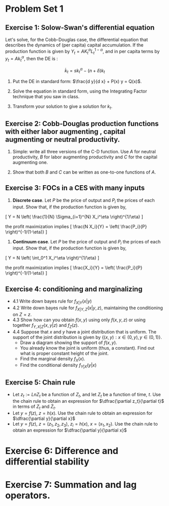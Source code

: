 Problem Set 1
========================================================

## Exercise 1: Solow-Swan's differential equation

Let's solve, for the Cobb-Douglas case, the differential equation that describes the dynamics of (per capita) capital accumulation. If the production function is given by $Y_t = A K_t^\alpha L_t^{1-\alpha}$, and in per capita terms by $y_t = A k_t^{\alpha}$, then the DE is :

$$
\begin{equation}\label{kdiffeq}
\dot{k}_t = s k_t^{\alpha} - (n + \delta) k_t
\end{equation}
$$


1. Put the DE in standard form: $\frac{d y}{d x} + P(x) y = Q(x)$.


2. Solve the equation in standard form, using the Integrating Factor technique that you saw in class.


3. Transform your solution to give a solution for $k_t$.

## Exercise 2: Cobb-Douglas production functions with either labor augmenting , capital augmenting or neutral productivity.

1. Simple: write all three versions of the C-D function. Use $A$ for neutral productivity, $B$ for labor augmenting productivity and $C$ for the capital augmenting one. 

2. Show that both $B$ and $C$ can be written as one-to-one functions of $A$. 

## Exercise 3: FOCs in a CES with many inputs

1. **Discrete case**. Let $P$ be the price of output and $P_i$ the prices of each input. Show that, if the production function is given by,

\[
Y = N \left( \frac{1}{N} \Sigma_{i=1}^{N} X_i^\eta \right)^{1/\eta} 
\]

the profit maximization implies
\[
\frac{N X_i}{Y} = \left( \frac{P_i}{P}  \right)^{-1/(1-\eta)} 
\]

1. **Continuum case**. Let $P$ be the price of output and $P_i$ the prices of each input. Show that, if the production function is given by,

\[
Y = N \left( \int_0^1 X_i^\eta \right)^{1/\eta} 
\]

the profit maximization implies
\[
\frac{X_i}{Y} = \left( \frac{P_i}{P}  \right)^{-1/(1-\eta)} 
\]

## Exercise 4: conditioning and marginalizing 

+ 4.1 Write down bayes rule for $f_{X|Y}(x|y)$ 
+ 4.2 Write down bayes rule for $f_{X|Y,Z}(x|y,z)$, maintaining the conditioning on $Z=z$.
+ 4.3 Show how  can you obtain $f(x,y)$ using only $f(x,y,z$) or using together $f_{Y,X|Z}(x,y|z)$ and $f_{Z}(z)$. 
+ 4.4 Suppose that $x$ and $y$ have a joint distribution that is uniform. The support of the joint distribution is given by $\{(x,y): x \in (0,y), y \in (0,1)\}$.
   - Draw a diagram showing the support of $f(x,y)$.
   - You already know the joint is uniform (thus, a constant). Find out what is proper constant height of the joint.
   - Find the marginal density  $f_X(x)$.
   - Find the conditional density $f_{Y|X}(y|x)$ 



## Exercise 5: Chain rule
+ Let $z_t := Ln Z_t$ be a function of $Z_t$, and let $Z_t$ be a function of time, $t$. Use the chain rule to obtain an expression for $\dfrac{\partial z_t}{\partial t}$ in terms of $Z_t$ and $\dot{Z}_t$.
+ Let $y=f(z)$, $z=h(x)$. Use the chain rule to obtain an expression for  $\dfrac{\partial y}{\partial x}$
+ Let $y=f(z)$, $z=(z_1,z_2,z_3)$, $z_i=h(x)$, $x=(x_1,x_2)$. Use the chain rule to obtain an expression for  $\dfrac{\partial y}{\partial x}$

# Exercise 6: Difference and differential stability

# Exercise 7: Summation and lag operators.
